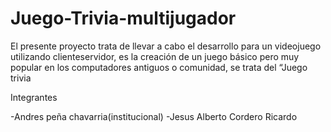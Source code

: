 # Juego-Trivia-multijugador
El presente proyecto trata de llevar a cabo el desarrollo para un videojuego utilizando clienteservidor, es la creación de un juego básico pero muy popular en los computadores antiguos o comunidad, se trata del “Juego trivia

Integrantes

-Andres peña chavarria(institucional)
-Jesus Alberto Cordero Ricardo